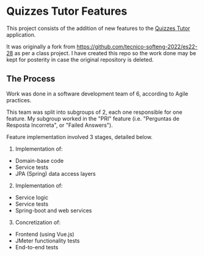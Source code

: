# Quizzes Tutor Features

This project consists of the addition of new features to the [Quizzes Tutor](QuizzesTutor.md) application.

It was originally a fork from https://github.com/tecnico-softeng-2022/es22-28 as per a class project. I have created this repo so the work done may be kept for posterity in case the original repository is deleted.

## The Process

Work was done in a software development team of 6, according to Agile practices.

This team was split into subgroups of 2, each one responsible for one feature. My subgroup worked in the "PRI" feature (i.e. "Perguntas de Resposta Incorreta", or "Failed Answers").

Feature implementation involved 3 stages, detailed below.
1. Implementation of:
  - Domain-base code
  - Service tests
  - JPA (Spring) data access layers
2. Implementation of:
  - Service logic
  - Service tests
  - Spring-boot and web services
3. Concretization of:
  - Frontend (using Vue.js)
  - JMeter functionality tests
  - End-to-end tests
